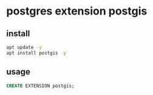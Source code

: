 # postgres extension postgis

## install

```sh
apt update -y
apt install postgis -y
```

## usage

```sql
CREATE EXTENSION postgis;
```
